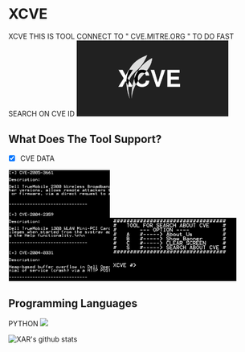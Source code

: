 # XCVE
XCVE THIS IS TOOL CONNECT TO " CVE.MITRE.ORG " TO DO FAST SEARCH ON CVE ID
<img src="https://raw.githubusercontent.com/XAMFRA/XCVE/main/XCVE.png" width=60% align='cemter'>

## What Does The Tool Support?

- [X] CVE DATA

<img src = 'https://raw.githubusercontent.com/XAMFRA/XCVE/main/sCapture.PNG' width='40%'/><img src = 'https://raw.githubusercontent.com/XAMFRA/XCVE/main/Cadpture.PNG' width='50%'/>

## Programming Languages
PYTHON <img src = 'https://github.com/MarikIshtar007/MarikIshtar007/blob/master/images/python2.png' height='30'/>

![XAR's github stats](https://github-readme-stats.vercel.app/api?username=XAMFRA&show_icons=true&hide=[%22issues%22])


